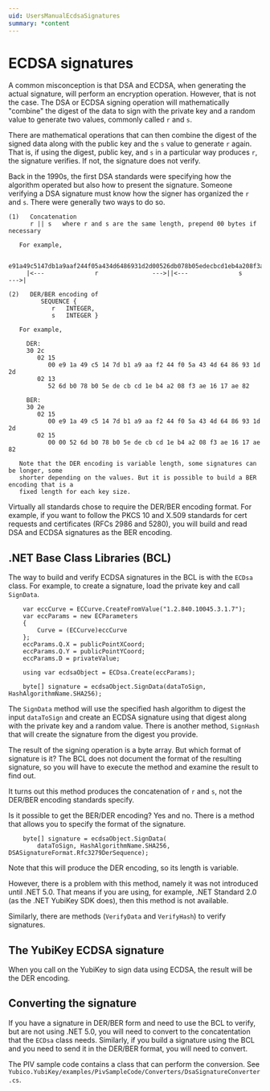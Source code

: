 ```yaml
---
uid: UsersManualEcdsaSignatures
summary: *content
---
```


<!-- Copyright 2021 Yubico AB

Licensed under the Apache License, Version 2.0 (the "License");
you may not use this file except in compliance with the License.
You may obtain a copy of the License at

    http://www.apache.org/licenses/LICENSE-2.0

Unless required by applicable law or agreed to in writing, software
distributed under the License is distributed on an "AS IS" BASIS,
WITHOUT WARRANTIES OR CONDITIONS OF ANY KIND, either express or implied.
See the License for the specific language governing permissions and
limitations under the License. -->

# ECDSA signatures

A common misconception is that DSA and ECDSA, when generating the actual signature, will
perform an encryption operation. However, that is not the case. The DSA or ECDSA signing
operation will mathematically "combine" the digest of the data to sign with the private
key and a random value to generate two values, commonly called `r` and `s`.

There are mathematical operations that can then combine the digest of the signed data
along with the public key and the `s` value to generate `r` again. That is, if using the
digest, public key, and `s` in a particular way produces `r`, the signature verifies. If
not, the signature does not verify.

Back in the 1990s, the first DSA standards were specifying how the algorithm operated but
also how to present the signature. Someone verifying a DSA signature must know how the
signer has organized the `r` and `s`. There were generally two ways to do so.

```
(1)   Concatenation
      r || s   where r and s are the same length, prepend 00 bytes if necessary

   For example,

     e91a49c5147db1a9aaf244f05a434d6486931d2d00526db078b05edecbcd1eb4a208f3ae1617ae82
     |<---              r               --->||<---              s               --->|

(2)   DER/BER encoding of
         SEQUENCE {
            r   INTEGER,
            s   INTEGER }

   For example,

     DER:
     30 2c
        02 15
           00 e9 1a 49 c5 14 7d b1 a9 aa f2 44 f0 5a 43 4d 64 86 93 1d 2d 
        02 13
           52 6d b0 78 b0 5e de cb cd 1e b4 a2 08 f3 ae 16 17 ae 82

     BER:
     30 2e
        02 15
           00 e9 1a 49 c5 14 7d b1 a9 aa f2 44 f0 5a 43 4d 64 86 93 1d 2d 
        02 15
           00 00 52 6d b0 78 b0 5e de cb cd 1e b4 a2 08 f3 ae 16 17 ae 82

   Note that the DER encoding is variable length, some signatures can be longer, some
   shorter depending on the values. But it is possible to build a BER encoding that is a
   fixed length for each key size.
```

Virtually all standards chose to require the DER/BER encoding format. For example, if you
want to follow the PKCS 10 and X.509 standards for cert requests and certificates (RFCs
2986 and 5280), you will build and read DSA and ECDSA signatures as the BER encoding.

## .NET Base Class Libraries (BCL)

The way to build and verify ECDSA signatures in the BCL is with the `ECDsa` class. For
example, to create a signature, load the private key and call `SignData`.

```
    var eccCurve = ECCurve.CreateFromValue("1.2.840.10045.3.1.7");
    var eccParams = new ECParameters
    {
        Curve = (ECCurve)eccCurve
    };
    eccParams.Q.X = publicPointXCoord;
    eccParams.Q.Y = publicPointYCoord;
    eccParams.D = privateValue;

    using var ecdsaObject = ECDsa.Create(eccParams);

    byte[] signature = ecdsaObject.SignData(dataToSign, HashAlgorithmName.SHA256);
```

The `SignData` method will use the specified hash algorithm to digest the input
`dataToSign` and create an ECDSA signature using that digest along with the private key
and a random value. There is another method, `SignHash` that will create the signature
from the digest you provide.

The result of the signing operation is a byte array. But which format of signature is it?
The BCL does not document the format of the resulting signature, so you will have to
execute the method and examine the result to find out.

It turns out this method produces the concatenation of `r` and `s`, not the DER/BER
encoding standards specify.

Is it possible to get the BER/DER encoding? Yes and no. There is a method that allows you
to specify the format of the signature.

```
    byte[] signature = ecdsaObject.SignData(
        dataToSign, HashAlgorithmName.SHA256, DSASignatureFormat.Rfc3279DerSequence);
```

Note that this will produce the DER encoding, so its length is variable.

However, there is a problem with this method, namely it was not introduced until .NET 5.0.
That means if you are using, for example, .NET Standard 2.0 (as the .NET YubiKey SDK
does), then this method is not available.

Similarly, there are methods (`VerifyData` and `VerifyHash`) to verify signatures.

## The YubiKey ECDSA signature

When you call on the YubiKey to sign data using ECDSA, the result will be the DER
encoding.

## Converting the signature

If you have a signature in DER/BER form and need to use the BCL to verify, but are not
using .NET 5.0, you will need to convert to the concatentation that the `ECDsa` class
needs. Similarly, if you build a signature using the BCL and you need to send it in the
DER/BER format, you will need to convert.

The PIV sample code contains a class that can perform the conversion. See
`Yubico.YubiKey/examples/PivSampleCode/Converters/DsaSignatureConverter.cs`.

